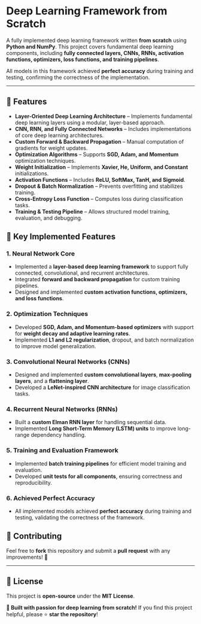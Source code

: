 # Deep Learning Framework from Scratch

A fully implemented deep learning framework written **from scratch** using **Python and NumPy**. This project covers fundamental deep learning components, including **fully connected layers, CNNs, RNNs, activation functions, optimizers, loss functions, and training pipelines**.

All models in this framework achieved **perfect accuracy** during training and testing, confirming the correctness of the implementation.

---

## 🚀 Features
- **Layer-Oriented Deep Learning Architecture** – Implements fundamental deep learning layers using a modular, layer-based approach.
- **CNN, RNN, and Fully Connected Networks** – Includes implementations of core deep learning architectures.
- **Custom Forward & Backward Propagation** – Manual computation of gradients for weight updates.
- **Optimization Algorithms** – Supports **SGD, Adam, and Momentum** optimization techniques.
- **Weight Initialization** – Implements **Xavier, He, Uniform, and Constant** initializations.
- **Activation Functions** – Includes **ReLU, SoftMax, TanH, and Sigmoid**.
- **Dropout & Batch Normalization** – Prevents overfitting and stabilizes training.
- **Cross-Entropy Loss Function** – Computes loss during classification tasks.
- **Training & Testing Pipeline** – Allows structured model training, evaluation, and debugging.


## 📌 Key Implemented Features

### **1. Neural Network Core**
- Implemented a **layer-based deep learning framework** to support fully connected, convolutional, and recurrent architectures.
- Integrated **forward and backward propagation** for custom training pipelines.
- Designed and implemented **custom activation functions, optimizers, and loss functions**.

### **2. Optimization Techniques**
- Developed **SGD, Adam, and Momentum-based optimizers** with support for **weight decay and adaptive learning rates**.
- Implemented **L1 and L2 regularization**, dropout, and batch normalization to improve model generalization.

### **3. Convolutional Neural Networks (CNNs)**
- Designed and implemented **custom convolutional layers**, **max-pooling layers**, and a **flattening layer**.
- Developed a **LeNet-inspired CNN architecture** for image classification tasks.

### **4. Recurrent Neural Networks (RNNs)**
- Built a **custom Elman RNN layer** for handling sequential data.
- Implemented **Long Short-Term Memory (LSTM) units** to improve long-range dependency handling.

### **5. Training and Evaluation Framework**
- Implemented **batch training pipelines** for efficient model training and evaluation.
- Developed **unit tests for all components**, ensuring correctness and reproducibility.

### **6. Achieved Perfect Accuracy**
- All implemented models achieved **perfect accuracy** during training and testing, validating the correctness of the framework.



## 🤝 Contributing
Feel free to **fork** this repository and submit a **pull request** with any improvements! 🚀

---

## 📄 License
This project is **open-source** under the **MIT License**.


**🚀 Built with passion for deep learning from scratch!** If you find this project helpful, please ⭐ **star the repository**!  
